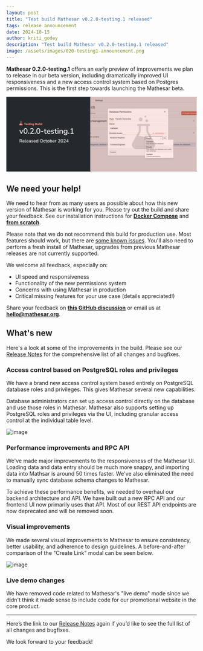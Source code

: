 ```yaml
---
layout: post
title: "Test build Mathesar v0.2.0-testing.1 released"
tags: release announcement
date: 2024-10-15
author: kriti_godey
description: "Test build Mathesar v0.2.0-testing.1 released"
image: /assets/images/020-testing1-announcement.png
---
```


**Mathesar 0.2.0-testing.1** offers an early preview of improvements we plan to release in our beta version, including dramatically improved UI responsiveness and a new access control system based on Postgres permissions. This is the first step towards launching the Mathesar beta.

![image](/assets/images/020-testing1-announcement.png)

## We need your help!

We need to hear from as many users as possible about how this new version of Mathesar is working for you. Please try out the build and share your feedback. See our installation instructions for **[Docker Compose](https://docs.mathesar.org/0.2.0-testing.1/installation/docker-compose/)** and **[from scratch](https://docs.mathesar.org/0.2.0-testing.1/installation/build-from-source/)**.

Please note that we do not recommend this build for production use. Most features should work, but there are [some known issues](https://github.com/mathesar-foundation/mathesar/milestone/78). You'll also need to perform a fresh install of Mathesar, upgrades from previous Mathesar releases are not currently supported.

We welcome all feedback, especially on:
- UI speed and responsiveness
- Functionality of the new permissions system
- Concerns with using Mathesar in production
- Critical missing features for your use case (details appreciated!)

Share your feedback on **[this GitHub discussion](https://github.com/mathesar-foundation/mathesar/discussions/3956)** or email us at **hello@mathesar.org**.

## What's new

Here's a look at some of the improvements in the build. Please see our [Release Notes](https://docs.mathesar.org/0.2.0-testing.1/releases/0.2.0-testing.1/) for the comprehensive list of all changes and bugfixes.

### Access control based on PostgreSQL roles and privileges

We have a brand new access control system based entirely on PostgreSQL database roles and privileges. This gives Mathesar several new capabilities. 

Database administrators can set up access control directly on the database and use those roles in Mathesar. Mathesar also supports setting up PostgreSQL roles and privileges via the UI, including granular access control at the individual table level.

![image](https://docs.mathesar.org/0.2.0-testing.1/assets/releases/0.2.0-testing.1/db-settings-collaborators.png)

### Performance improvements and RPC API

We've made major improvements to the responsiveness of the Mathesar UI. Loading data and data entry should be much more snappy, and importing data into Mathsar is around 50 times faster. We've also eliminated the need to manually sync database schema changes to Mathesar.

To achieve these performance benefits, we needed to overhaul our backend architecture and API. We have built out a new RPC API and our frontend UI now primarily uses that API. Most of our REST API endpoints are now deprecated and will be removed soon.

### Visual improvements

We made several visual improvements to Mathesar to ensure consistency, better usability, and adherence to design guidelines. A before-and-after comparison of the "Create Link" modal can be seen below.

![image](https://docs.mathesar.org/0.2.0-testing.1/assets/releases/0.2.0-testing.1/create-link-changes.png)

### Live demo changes

We have removed code related to Mathesar's "live demo" mode since we didn't think it made sense to include code for our promotional website in the core product.

---

Here’s the link to our [Release Notes](https://docs.mathesar.org/0.2.0-testing.1/releases/0.2.0-testing.1/) again if you’d like to see the full list of all changes and bugfixes.

We look forward to your feedback!
